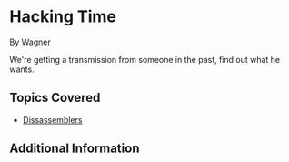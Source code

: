 # Hacking Time


By Wagner



We're getting a transmission from someone in the past, find out what he wants.
## Topics Covered

- [Dissassemblers](/reverse-engineering/what-are-disassemblers/)
## Additional Information

